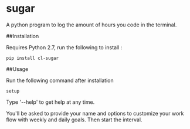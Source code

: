 sugar
==================

A python program to log the amount of hours you code in the terminal.

##Installation

Requires Python 2.7, run the following to install :
  
    pip install cl-sugar

##Usage

Run the following command after installation
  
    setup

Type '--help' to get help at any time.

You'll be asked to provide your name and options to customize your work flow with weekly and daily goals. Then start the interval.
